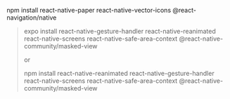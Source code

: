 npm install react-native-paper react-native-vector-icons @react-navigation/native

> expo install react-native-gesture-handler react-native-reanimated react-native-screens react-native-safe-area-context @react-native-community/masked-view
> 
> or
> 
> npm install react-native-reanimated react-native-gesture-handler react-native-screens react-native-safe-area-context @react-native-community/masked-view